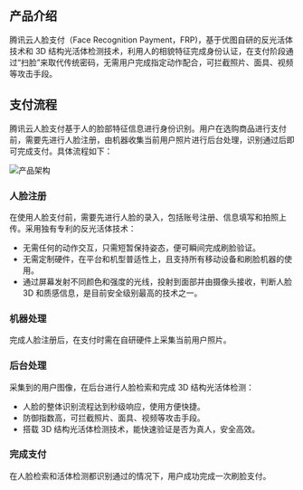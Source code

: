 ## 产品介绍
腾讯云人脸支付（Face Recognition Payment，FRP)，基于优图自研的反光活体技术和 3D 结构光活体检测技术，利用人的相貌特征完成身份认证，在支付阶段通过“扫脸”来取代传统密码，无需用户完成指定动作配合，可拦截照片、面具、视频等攻击手段。


## 支付流程
腾讯云人脸支付基于人的脸部特征信息进行身份识别。用户在选购商品进行支付前，需要先进行人脸注册，由机器收集当前用户照片进行后台处理，识别通过后即可完成支付。具体流程如下：

![产品架构](	https://main.qcloudimg.com/raw/0d0d5ee18bcade8b18baa07df1f428d2.svg)

### 人脸注册

在使用人脸支付前，需要先进行人脸的录入，包括账号注册、信息填写和拍照上传。采用独有专利的反光活体技术：

* 无需任何的动作交互，只需短暂保持姿态，便可瞬间完成刷脸验证。
* 无需定制硬件，在平台和机型普适性上，且支持所有移动设备和刷脸机器的使用。
* 通过屏幕发射不同颜色和强度的光线，投射到面部并由摄像头接收，判断人脸 3D 和质感信息，是目前安全级别最高的技术之一。

### 机器处理

完成人脸注册后，在支付时需在自研硬件上采集当前用户照片。

### 后台处理

采集到的用户图像，在后台进行人脸检索和完成 3D 结构光活体检测：

* 人脸的整体识别流程达到秒级响应，使用方便快捷。
* 防御指数高，可拦截照片、面具、视频等攻击手段。
* 搭载 3D 结构光活体检测技术，能快速验证是否为真人，安全高效。

### 完成支付
在人脸检索和活体检测都识别通过的情况下，用户成功完成一次刷脸支付。
